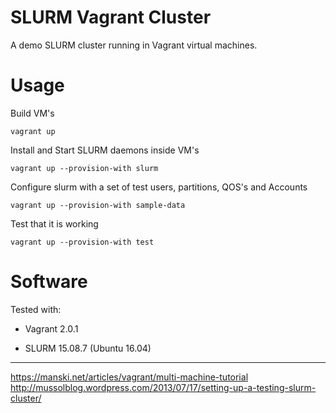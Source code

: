 SLURM Vagrant Cluster
=====================

A demo SLURM cluster running in Vagrant virtual machines.

# Usage

Build VM's

```
vagrant up
```

Install and Start SLURM daemons inside VM's

```
vagrant up --provision-with slurm
```

Configure slurm with a set of test users, partitions, QOS's and Accounts
```
vagrant up --provision-with sample-data
```


Test that it is working

```
vagrant up --provision-with test
```

# Software

Tested with:

- Vagrant 2.0.1

- SLURM 15.08.7 (Ubuntu 16.04)

---

https://manski.net/articles/vagrant/multi-machine-tutorial
http://mussolblog.wordpress.com/2013/07/17/setting-up-a-testing-slurm-cluster/
